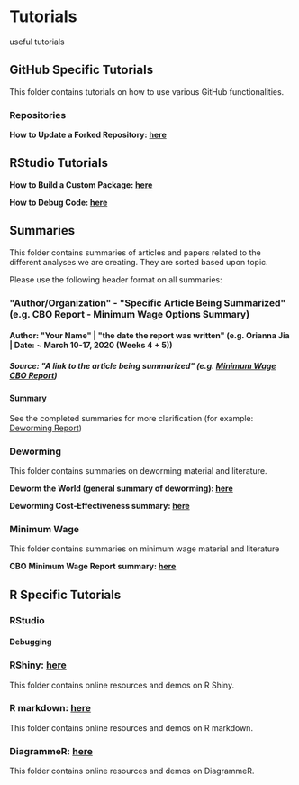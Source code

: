 # Tutorials
useful tutorials 


## GitHub Specific Tutorials
This folder contains tutorials on how to use various GitHub functionalities. 

### Repositories
__How to Update a Forked Repository: [here](https://github.com/BITSS-OPA/Tutorials/blob/master/GitHub/updating%20forked%20repos.md)__  

## RStudio Tutorials
__How to Build a Custom Package: [here](https://github.com/BITSS-OPA/Tutorials/blob/master/GitHub/PackageWritingTutorial.md)__

__How to Debug Code: [here](https://github.com/BITSS-OPA/Tutorials/blob/master/GitHub/RStudioDebugging.md)__
## Summaries
This folder contains summaries of articles and papers related to the different analyses we are creating. They are sorted based upon topic.

Please use the following header format on all summaries:

### "Author/Organization" - "Specific Article Being Summarized" (e.g. CBO Report - Minimum Wage Options Summary)
#### Author: "Your Name" | "the date the report was written" (e.g. Orianna Jia | Date: ~ March 10-17, 2020 (Weeks 4 + 5))

##### Source: "A link to the article being summarized" (e.g. [Minimum Wage CBO Report](https://www.cbo.gov/system/files/2019-07/CBO-55410-MinimumWage2019.pdf))

#### Summary

See the completed summaries for more clarification (for example: [Deworming Report](https://github.com/BITSS-OPA/Tutorials/blob/master/Summaries/Deworming/Deworm%20the%20World%20-%20summary))

### Deworming
This folder contains summaries on deworming material and literature. 

__Deworm the World (general summary of deworming): [here](https://github.com/BITSS-OPA/Tutorials/blob/master/Summaries/Deworming/Deworm%20the%20World%20-%20summary)__

__Deworming Cost-Effectiveness summary: [here](https://github.com/BITSS-OPA/Tutorials/blob/master/Summaries/Deworming/Deworming%20Cost-Effectiveness%20-%20summary)__

### Minimum Wage
This folder contains summaries on minimum wage material and literature 

__CBO Minimum Wage Report summary: [here](https://github.com/BITSS-OPA/Tutorials/blob/master/Summaries/Minimum%20Wage/CBO%20Minimum%20Wage%20Report%20-%20summary)__

## R Specific Tutorials

### RStudio

#### Debugging

### RShiny: [here](https://github.com/BITSS-OPA/Tutorials/tree/master/R_Shiny)
This folder contains online resources and demos on R Shiny.

### R markdown: [here](https://github.com/BITSS-OPA/Tutorials/tree/master/R_markdown)
This folder contains online resources and demos on R markdown.

### DiagrammeR: [here](https://github.com/BITSS-OPA/Tutorials/tree/master/DiagrammeR)
This folder contains online resources and demos on DiagrammeR.

